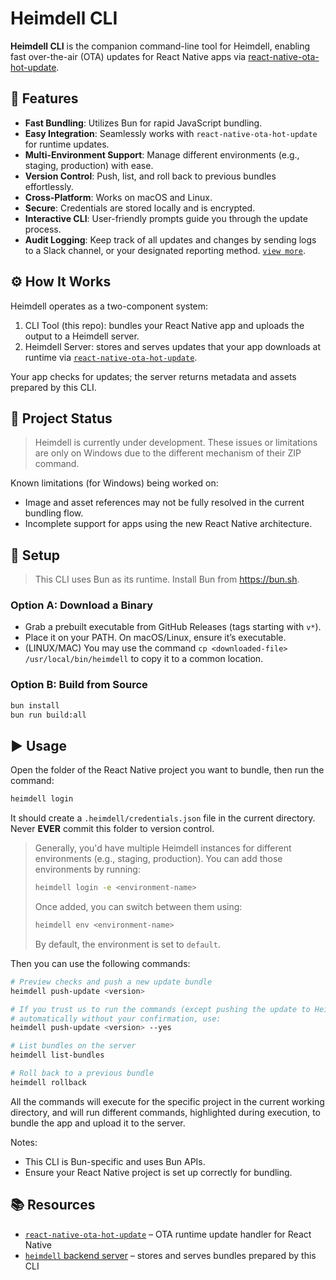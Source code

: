 # Heimdell CLI

**Heimdell CLI** is the companion command-line tool for Heimdell, enabling fast over-the-air (OTA) updates for React Native apps via [react-native-ota-hot-update](https://github.com/vantuan88291/react-native-ota-hot-update).

## 🚀 Features
- **Fast Bundling**: Utilizes Bun for rapid JavaScript bundling.
- **Easy Integration**: Seamlessly works with `react-native-ota-hot-update` for runtime updates.
- **Multi-Environment Support**: Manage different environments (e.g., staging, production) with ease.
- **Version Control**: Push, list, and roll back to previous bundles effortlessly.
- **Cross-Platform**: Works on macOS and Linux.
- **Secure**: Credentials are stored locally and is encrypted.
- **Interactive CLI**: User-friendly prompts guide you through the update process.
- **Audit Logging**: Keep track of all updates and changes by sending logs to a Slack channel, or your designated reporting method. [`view more`](https://github.com/ShindouMihou/heimdell).

## ⚙️ How It Works

Heimdell operates as a two-component system:

1. CLI Tool (this repo): bundles your React Native app and uploads the output to a Heimdell server.
2. Heimdell Server: stores and serves updates that your app downloads at runtime via [`react-native-ota-hot-update`](https://github.com/vantuan88291/react-native-ota-hot-update).

Your app checks for updates; the server returns metadata and assets prepared by this CLI.

## 🚧 Project Status

> Heimdell is currently under development.
> These issues or limitations are only on Windows due to the different mechanism of their
> ZIP command.

Known limitations (for Windows) being worked on:

- Image and asset references may not be fully resolved in the current bundling flow.
- Incomplete support for apps using the new React Native architecture.

## 🔧 Setup

> This CLI uses Bun as its runtime. Install Bun from https://bun.sh.

### Option A: Download a Binary

- Grab a prebuilt executable from GitHub Releases (tags starting with `v*`).
- Place it on your PATH. On macOS/Linux, ensure it’s executable.
- (LINUX/MAC) You may use the command `cp <downloaded-file> /usr/local/bin/heimdell` to copy it to a common location.

### Option B: Build from Source

```bash
bun install
bun run build:all
```

## ▶️ Usage

Open the folder of the React Native project you want to bundle, 
then run the command:
```bash
heimdell login
```

It should create a `.heimdell/credentials.json` file in the current directory. 
Never **EVER** commit this folder to version control.

> Generally, you'd have multiple Heimdell instances for different environments (e.g., staging, production).
> You can add those environments by running:
> ```bash
> heimdell login -e <environment-name>
>```
> 
> Once added, you can switch between them using:
> ```bash
>heimdell env <environment-name>
> ```
> By default, the environment is set to `default`.

Then you can use the following commands:
```bash
# Preview checks and push a new update bundle
heimdell push-update <version>

# If you trust us to run the commands (except pushing the update to Heimdell)
# automatically without your confirmation, use:
heimdell push-update <version> --yes

# List bundles on the server
heimdell list-bundles

# Roll back to a previous bundle
heimdell rollback
```

All the commands will execute for the specific project in the current working directory, 
and will run different commands, highlighted during execution, to bundle the app and upload it to the server.

Notes:
- This CLI is Bun-specific and uses Bun APIs.
- Ensure your React Native project is set up correctly for bundling.

## 📚 Resources

- [`react-native-ota-hot-update`](https://github.com/vantuan88291/react-native-ota-hot-update) – OTA runtime update handler for React Native
- [`heimdell` backend server](https://github.com/ShindouMihou/heimdell) – stores and serves bundles prepared by this CLI
